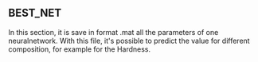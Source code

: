 ## BEST_NET

In this section, it is save in format .mat all the parameters of one neuralnetwork. With this file, it's possible to predict the value for different composition, for example for the Hardness. 